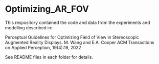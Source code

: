# Optimizing_AR_FOV

This respository contained the code and data from the experiments and modelling described in:

Perceptual Guidelines for Optimizing Field of View in Stereoscopic Augmented Reality Displays.
M. Wang and E.A. Cooper
ACM Transactions on Applied Perception, 19(4):19, 2022

See README files in each folder for details. 
